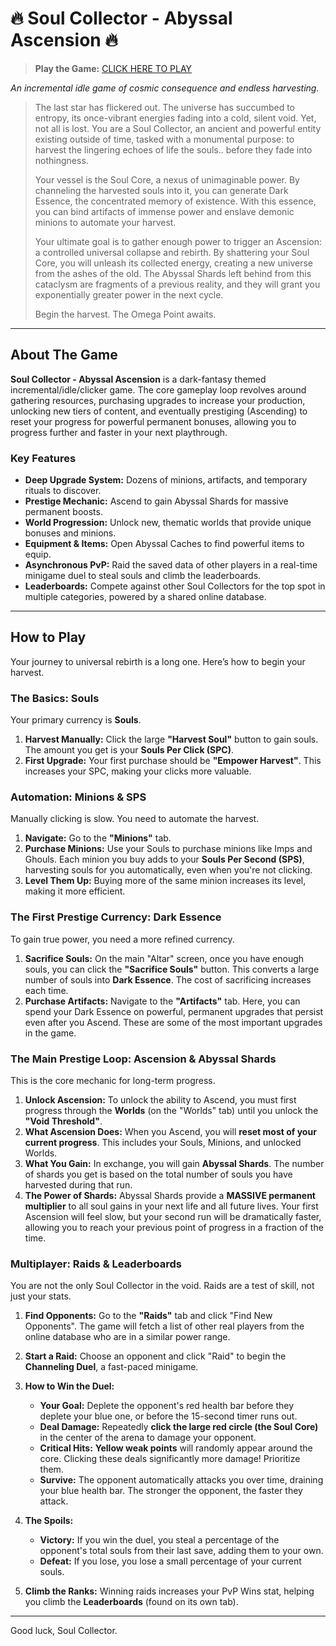 # 🔥 Soul Collector - Abyssal Ascension 🔥

> **Play the Game:** [CLICK HERE TO PLAY](https://dxxthly.github.io/soul-collector-game/)

*An incremental idle game of cosmic consequence and endless harvesting.*

> The last star has flickered out. The universe has succumbed to entropy, its once-vibrant energies fading into a cold, silent void. Yet, not all is lost. You are a Soul Collector, an ancient and powerful entity existing outside of time, tasked with a monumental purpose: to harvest the lingering echoes of life the souls.. before they fade into nothingness.
>
> Your vessel is the Soul Core, a nexus of unimaginable power. By channeling the harvested souls into it, you can generate Dark Essence, the concentrated memory of existence. With this essence, you can bind artifacts of immense power and enslave demonic minions to automate your harvest.
>
> Your ultimate goal is to gather enough power to trigger an Ascension: a controlled universal collapse and rebirth. By shattering your Soul Core, you will unleash its collected energy, creating a new universe from the ashes of the old. The Abyssal Shards left behind from this cataclysm are fragments of a previous reality, and they will grant you exponentially greater power in the next cycle.
>
> Begin the harvest. The Omega Point awaits.

---

## About The Game

**Soul Collector - Abyssal Ascension** is a dark-fantasy themed incremental/idle/clicker game. The core gameplay loop revolves around gathering resources, purchasing upgrades to increase your production, unlocking new tiers of content, and eventually prestiging (Ascending) to reset your progress for powerful permanent bonuses, allowing you to progress further and faster in your next playthrough.

### Key Features
*   **Deep Upgrade System:** Dozens of minions, artifacts, and temporary rituals to discover.
*   **Prestige Mechanic:** Ascend to gain Abyssal Shards for massive permanent boosts.
*   **World Progression:** Unlock new, thematic worlds that provide unique bonuses and minions.
*   **Equipment & Items:** Open Abyssal Caches to find powerful items to equip.
*   **Asynchronous PvP:** Raid the saved data of other players in a real-time minigame duel to steal souls and climb the leaderboards.
*   **Leaderboards:** Compete against other Soul Collectors for the top spot in multiple categories, powered by a shared online database.

---

## How to Play

Your journey to universal rebirth is a long one. Here’s how to begin your harvest.

### The Basics: Souls
Your primary currency is **Souls**.
1.  **Harvest Manually:** Click the large **"Harvest Soul"** button to gain souls. The amount you get is your **Souls Per Click (SPC)**.
2.  **First Upgrade:** Your first purchase should be **"Empower Harvest"**. This increases your SPC, making your clicks more valuable.

### Automation: Minions & SPS
Manually clicking is slow. You need to automate the harvest.
1.  **Navigate:** Go to the **"Minions"** tab.
2.  **Purchase Minions:** Use your Souls to purchase minions like Imps and Ghouls. Each minion you buy adds to your **Souls Per Second (SPS)**, harvesting souls for you automatically, even when you're not clicking.
3.  **Level Them Up:** Buying more of the same minion increases its level, making it more efficient.

### The First Prestige Currency: Dark Essence
To gain true power, you need a more refined currency.
1.  **Sacrifice Souls:** On the main "Altar" screen, once you have enough souls, you can click the **"Sacrifice Souls"** button. This converts a large number of souls into **Dark Essence**. The cost of sacrificing increases each time.
2.  **Purchase Artifacts:** Navigate to the **"Artifacts"** tab. Here, you can spend your Dark Essence on powerful, permanent upgrades that persist even after you Ascend. These are some of the most important upgrades in the game.

### The Main Prestige Loop: Ascension & Abyssal Shards
This is the core mechanic for long-term progress.
1.  **Unlock Ascension:** To unlock the ability to Ascend, you must first progress through the **Worlds** (on the "Worlds" tab) until you unlock the **"Void Threshold"**.
2.  **What Ascension Does:** When you Ascend, you will **reset most of your current progress**. This includes your Souls, Minions, and unlocked Worlds.
3.  **What You Gain:** In exchange, you will gain **Abyssal Shards**. The number of shards you get is based on the total number of souls you have harvested during that run.
4.  **The Power of Shards:** Abyssal Shards provide a **MASSIVE permanent multiplier** to all soul gains in your next life and all future lives. Your first Ascension will feel slow, but your second run will be dramatically faster, allowing you to reach your previous point of progress in a fraction of the time.

### Multiplayer: Raids & Leaderboards
You are not the only Soul Collector in the void. Raids are a test of skill, not just your stats.

1.  **Find Opponents:** Go to the **"Raids"** tab and click "Find New Opponents". The game will fetch a list of other real players from the online database who are in a similar power range.

2.  **Start a Raid:** Choose an opponent and click "Raid" to begin the **Channeling Duel**, a fast-paced minigame.

3.  **How to Win the Duel:**
    *   **Your Goal:** Deplete the opponent's red health bar before they deplete your blue one, or before the 15-second timer runs out.
    *   **Deal Damage:** Repeatedly **click the large red circle (the Soul Core)** in the center of the arena to damage your opponent.
    *   **Critical Hits:** **Yellow weak points** will randomly appear around the core. Clicking these deals significantly more damage! Prioritize them.
    *   **Survive:** The opponent automatically attacks you over time, draining your blue health bar. The stronger the opponent, the faster they attack.

4.  **The Spoils:**
    *   **Victory:** If you win the duel, you steal a percentage of the opponent's total souls from their last save, adding them to your own.
    *   **Defeat:** If you lose, you lose a small percentage of your current souls.

5.  **Climb the Ranks:** Winning raids increases your PvP Wins stat, helping you climb the **Leaderboards** (found on its own tab).

---

Good luck, Soul Collector.
